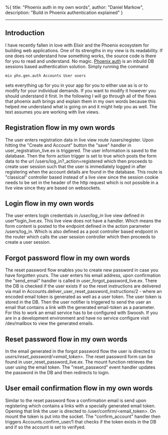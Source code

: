 %{
title: "Phoenix auth in my own words",
author: "Daniel Markow",
description: "Build in Phoenix authentication explained"
}

---

## Introduction

I have recently fallen in love with Elixir and the Phoenix ecosystem for building web applications.
One of its strengths in my view is its readability. If one does not understand how something works, the source code
is there for you to read and understand. No magic. [Phoenix auth](https://hexdocs.pm/phoenix/mix_phx_gen_auth.html) is an inbuild DB sessions based authentication solution.
Simply running the command

```bash
mix phx.gen.auth Accounts User users
```

sets everything up for you in your app for you to either use as is or to modify for your individual demands.
If you want to modify it however you should understand it first.
In the following I will go through all of the flows that phoenix auth brings and explain them in my own words because this helped me understand what is going on and it might help you as well.
The text assumes you are working with live views.

## Registration flow in my own words

The user enters registration data in live view route /users/register. Upon hitting the "Create and Account" button the "save" handler in user_registration_live.ex is triggered.
The user information is saved to the database. Then the form action trigger is set to true which posts the form data to the url /users/log_in?_action=registered which then proceeds to create
user session such that the user is immediately logged in after registering when the account details are found in the database.
This route is "classical" controller based instead of a live view since the session cookie needs to be set in the header of the http request which is not possible in a live view since they are based on websockets.

## Login flow in my own words

The user enters login credentials in _/user/log_in_ live view defined in user*login_live.ex.
This live view does not have a handler. Which means the form content is posted to the endpoint defined in the action parameter /users/log_in.
Which is also defined as a post controller based endpoint in the router which calls the user session controller which then proceeds to create a user session.

## Forgot password flow in my own words

The reset password flow enables you to create new password in case you have forgotten yours.
The user enters his email address, upon confirmation the "send_email" handler is called in user_forgot_password_live.ex.
There the DB is checked if the user exists if so the reset instructions are delivered via mail in Accounts.deliver_user_reset_password_instructions/2 - where
an encoded email token is generated as well as a user token. The user token is stored in the DB. Then the user notifier is triggered to send the user an email that
contains a link with the generated email-token as a parameter. For this to work an email service has to be configured with Swoosh.
If you are in a development environment and have no service configure visit /dev/mailbox to view the generated emails.

## Reset password flow in my own words

In the email generated in the forgot password flow the user is directed to _users/reset_password/<email_token>_.
The reset password form can be found in user_reset_password_live.ex. The mount function retrieves the user using the email token.
The "reset_password" event handler updates the password in the DB and then redirects to login.

## User email confirmation flow in my own words

Similar to the reset password flow a confirmation email is send upon registering which contains a links with a specially generated email token.
Opening that link the user is directed to /user/confirm/<email_token>. On mount the token is put into the socket. The "confirm_account" handler then triggers Accounts.confirm_user/1 that checks if the token exists in the DB and if so the account is set to verifyed.

